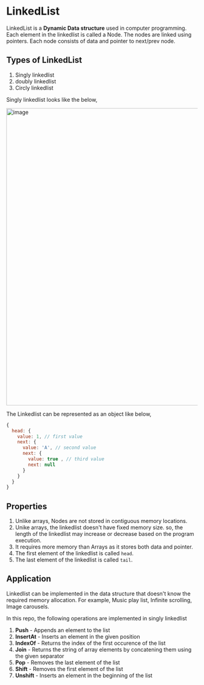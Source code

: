 # LinkedList
LinkedList is a <b>Dynamic Data structure</b> used in computer programming. Each element in the linkedlist is called a Node. The nodes are linked using pointers.
Each node consists of data and pointer to next/prev node.

## Types of LinkedList
1. Singly linkedlist
2. doubly linkedlist
3. Circly linkedlist

Singly linkedlist looks like the below,

<img width="781" alt="image" src="https://user-images.githubusercontent.com/17009300/173416283-0a4327a9-cb35-481f-a365-04167248c14e.png">

The Linkedlist can be represented as an object like below,
```js
{
  head: {
    value: 1, // first value
    next: {
      value: 'A', // second value
      next: {
        value: true , // third value
        next: null
      }
    }
  }
}
```
## Properties
1. Unlike arrays, Nodes are not stored in contiguous memory locations.
2. Unike arrays, the linkedlist doesn't have fixed memory size. so, the length of the linkedlist may increase or decrease based on the program execution.
3. It requires more memory than Arrays as it stores both data and pointer.
4. The first element of the linkedlist is called `head`.
5. The last element of the linkedlist is called `tail`.

## Application
Linkedlist can be implemented in the data structure that doesn't know the required memory allocation. For example, Music play list, Infinite scrolling, Image carousels.

In this repo, the following operations are implemented in singly linkedlist
1. **Push** - Appends an element to the list
2. **InsertAt** - Inserts an element in the given position
3. **IndexOf** - Returns the index of the first occurence of the list
4. **Join** - Returns the string of array elements by concatening them using the given separator
5. **Pop** - Removes the last element of the list
6. **Shift** - Removes the first element of the list
7. **Unshift** - Inserts an element in the beginning of the list
